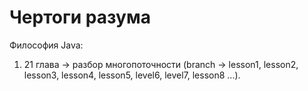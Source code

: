 # Чертоги разума

Философия Java:
1. 21 глава -> разбор многопоточности (branch -> lesson1, lesson2, lesson3, lesson4, lesson5, level6, level7, lesson8 ...).
